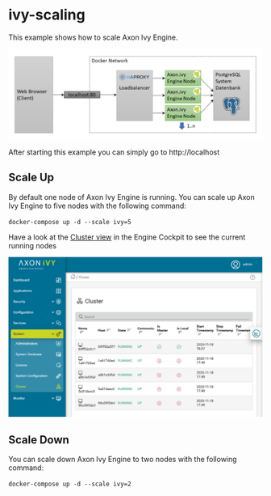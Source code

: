 # ivy-scaling

This example shows how to scale Axon Ivy Engine.

![Scaling](scaling.png)

After starting this example you can simply go to http://localhost

## Scale Up

By default one node of Axon Ivy Engine is running. You can scale up Axon Ivy Engine to five nodes with the following command:

`docker-compose up -d --scale ivy=5`

Have a look at the [Cluster view](http://localhost/system/faces/view/engine-cockpit/cluster.xhtml) in the Engine Cockpit to see the current running nodes

![Cluster View](cluster.png)

## Scale Down

You can scale down Axon Ivy Engine to two nodes with the following command:

`docker-compose up -d --scale ivy=2`

